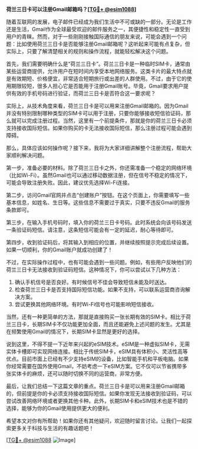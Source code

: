 **荷兰三日卡可以注册Gmail邮箱吗？[[TG💪+ @esim1088](https://t.me/s/esim1088)]**

随着互联网的发展，电子邮件已经成为我们生活中不可或缺的一部分。无论是工作还是生活，Gmail作为全球最受欢迎的邮件服务之一，其便捷性和稳定性一直受到用户的青睐。然而，对于一些刚刚接触国际通信的朋友来说，可能会遇到一个问题：比如使用荷兰三日卡是否能够注册Gmail邮箱呢？这听起来可能有点复杂，但实际上，只要了解清楚相关的规则和操作流程，就能轻松解决这个问题。

首先，我们需要明确什么是“荷兰三日卡”。荷兰三日卡是一种临时SIM卡，通常由某些运营商提供，允许用户在短时间内享受本地网络服务。这类卡片的最大特点就是有效期短、价格便宜，非常适合短期旅行或出差的人群使用。不过，由于它的使用期限较短，很多人担心它是否能用于注册Gmail账号。毕竟，Gmail要求用户提供有效的手机号码进行验证，而荷兰三日卡是否符合这一要求呢？

实际上，从技术角度来看，荷兰三日卡是可以用来注册Gmail邮箱的。因为Gmail并没有特别限制哪种类型的SIM卡可以用于注册，只要你能够接收短信验证码，那么就可以完成注册过程。当然，这里有一个前提条件，那就是你的荷兰三日卡必须支持接收国际短信。如果你购买的卡无法接收国际短信，那么注册过程可能会遇到障碍。

那么，具体应该如何操作呢？接下来，我将为大家详细讲解整个注册流程，帮助大家顺利解决问题。

第一步，准备必要的材料。除了荷兰三日卡之外，你还需准备一个稳定的网络环境（比如Wi-Fi）。虽然Gmail也可以通过移动数据注册，但在信号不稳定的情况下，可能会导致注册失败。因此，建议优先选择Wi-Fi连接。

第二步，访问Gmail官网并点击“创建账户”按钮。在这个页面上，你需要填写一些基本信息，如姓名、生日等。这些信息不需要过于真实，只要不违反Gmail的服务条款即可。

第三步，在输入手机号码时，填入你的荷兰三日卡号码。此时系统会向该号码发送一条验证码短信。请注意，这条短信可能会有一定的延迟，耐心等待即可。

第四步，收到验证码后，将其输入到相应的位置，并继续按照提示完成后续设置。如果一切顺利，你的Gmail账户就成功创建了！

不过，在实际操作过程中，也有可能会遇到一些问题。例如，有些用户反映他们的荷兰三日卡无法接收到验证码短信。这种情况下，你可以尝试以下几种方法：

1. 确认手机信号是否良好。有时候信号不佳会导致短信未能及时送达。
2. 检查荷兰三日卡是否支持国际短信功能。如果不支持，可以联系运营商咨询解决方案。
3. 尝试更换其他网络环境。有时Wi-Fi信号也可能影响短信接收。

当然，还有一种更简单的方法，那就是直接购买一张长期有效的SIM卡。相比于荷兰三日卡，长期SIM卡不仅功能更加全面，而且还能避免上述问题的发生。尤其是在频繁使用Gmail的情况下，长期SIM卡显然是更好的选择。

说到这里，不得不提一下近年来兴起的eSIM技术。eSIM是一种虚拟SIM卡，无需实体卡槽即可实现网络连接。相比于传统SIM卡，eSIM具有体积小、灵活性高等优点。目前市面上已经有不少支持eSIM的设备，比如智能手机和平板电脑。如果你经常需要在国外使用Gmail，不妨考虑一下eSIM方案。它不仅可以节省携带多张实体卡的麻烦，还可以随时切换不同的运营商，非常方便。

最后，让我们总结一下这篇文章的重点。荷兰三日卡是可以用来注册Gmail邮箱的，但前提是你的卡必须支持接收国际短信。如果你发现无法接收到验证码，可以尝试改善网络环境或者更换其他卡种。此外，长期SIM卡和eSIM技术也是不错的选择，能够为你的Gmail使用提供更大的便利。

希望本文对你有所帮助！如果你还有其他疑问，欢迎随时留言讨论。让我们一起探索更多关于科技与生活的有趣话题吧！

[[TG💪+ @esim1088](https://t.me/s/esim1088) ![Image](https://i.postimg.cc/4NQfJmqS/Snipaste-2025-05-13-00-14-12.png)]